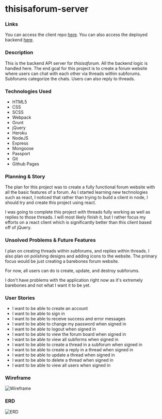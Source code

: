 # thisisaforum-server

### Links
You can access the client repo [here](https://github.com/Peridax/thisisaforum-client). You can also access the deployed backend [here](https://thisisaforum-server.herokuapp.com/).

### Description
This is the backend API server for *thisisaforum*. All the backend logic is handled here. The end goal for this project is to create a forum website where users can chat with each other via threads within subforums. Subforums categorize the chats. Users can also reply to threads.

### Technologies Used
- HTML5
- CSS
- SCSS
- Webpack
- Grunt
- jQuery
- Heroku
- NodeJS
- Express
- Mongoose
- Passport
- Git
- Github Pages

### Planning & Story
The plan for this project was to create a fully functional forum website with all the basic features of a forum. As I started learning new technologies such as react, I noticed that rather than trying to build a client in node, I should try and create this project using react.

I was going to complete this project with threads fully working as well as replies to those threads. I will most likely finish it, but I rather focus my efforts on a react client which is significantly better than this client based off of jQuery.

### Unsolved Problems & Future Features
I plan on creating threads within subforums, and replies within threads. I also plan on polishing designs and adding icons to the website. The primary focus would be just creating a barebones forum website.

For now, all users can do is create, update, and destroy subforums.

I don't have problems with the application right now as it's extremely barebones and not what I want it to be yet.

### User Stories
- I want to be able to create an account
- I want to be able to sign in
- I want to be able to receive success and error messages
- I want to be able to change my password when signed in
- I want to be able to logout when signed in
- I want to be able to view the forum board when signed in
- I want to be able to view all subforms when signed in
- I want to be able to create a thread in a subforum when signed in
- I want to be able to create a reply in a thread when signed in
- I want to be able to update a thread when signed in
- I want to be able to delete a thread when signed in
- I want to be able to view all users when signed in

### Wireframe
![Wireframe](https://imgur.com/a/CTGLNi3)

### ERD
![ERD](https://i.imgur.com/MA2Yxcy.png)
